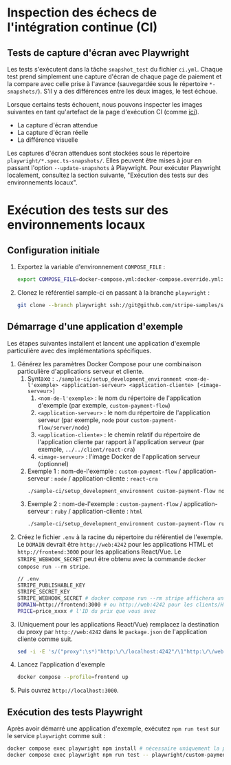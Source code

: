 # Inspection des échecs de l'intégration continue (CI)

## Tests de capture d'écran avec Playwright

Les tests s'exécutent dans la tâche `snapshot_test` du fichier `ci.yml`. Chaque test prend simplement une capture d'écran de chaque page de paiement et la compare avec celle prise à l'avance (sauvegardée sous le répertoire `*-snapshots/`). S'il y a des différences entre les deux images, le test échoue.

Lorsque certains tests échouent, nous pouvons inspecter les images suivantes en tant qu'artefact de la page d'exécution CI (comme [ici](https://github.com/hibariya/accept-a-payment/actions/runs/3327875035#artifacts)).

- La capture d'écran attendue
- La capture d'écran réelle
- La différence visuelle

Les captures d'écran attendues sont stockées sous le répertoire `playwright/*.spec.ts-snapshots/`. Elles peuvent être mises à jour en passant l'option `--update-snapshots` à Playwright. Pour exécuter Playwright localement, consultez la section suivante, "Exécution des tests sur des environnements locaux".

# Exécution des tests sur des environnements locaux

## Configuration initiale

1. Exportez la variable d'environnement `COMPOSE_FILE` :
    ```bash
    export COMPOSE_FILE=docker-compose.yml:docker-compose.override.yml:docker-compose.playwright.yml
    ```
2. Clonez le référentiel sample-ci en passant à la branche `playwright` :
    ```bash
    git clone --branch playwright ssh://git@github.com/stripe-samples/sample-ci
    ```

## Démarrage d'une application d'exemple

Les étapes suivantes installent et lancent une application d'exemple particulière avec des implémentations spécifiques.

1. Générez les paramètres Docker Compose pour une combinaison particulière d'applications serveur et cliente.
    1. Syntaxe : `./sample-ci/setup_development_environment <nom-de-l'exemple> <application-serveur> <application-cliente> [<image-serveur>]`
        1. `<nom-de-l'exemple>` : le nom du répertoire de l'application d'exemple (par exemple, `custom-payment-flow`)
        2. `<application-serveur>` : le nom du répertoire de l'application serveur (par exemple, `node` pour `custom-payment-flow/server/node`)
        3. `<application-cliente>` : le chemin relatif du répertoire de l'application cliente par rapport à l'application serveur (par exemple, `../../client/react-cra`)
        4. `<image-serveur>` : l'image Docker de l'application serveur (optionnel)
    2. Exemple 1 : nom-de-l'exemple : `custom-payment-flow` / application-serveur : `node` / application-cliente : `react-cra`
        ```bash
        ./sample-ci/setup_development_environment custom-payment-flow node ../../client/react-cra node:lts
        ```
    3. Exemple 2 : nom-de-l'exemple : `custom-payment-flow` / application-serveur : `ruby` / application-cliente : `html`
        ```bash
        ./sample-ci/setup_development_environment custom-payment-flow ruby ../../client/html ruby:3.1
        ```
2. Créez le fichier `.env` à la racine du répertoire du référentiel de l'exemple. Le `DOMAIN` devrait être `http://web:4242` pour les applications HTML et `http://frontend:3000` pour les applications React/Vue. Le `STRIPE_WEBHOOK_SECRET` peut être obtenu avec la commande `docker compose run --rm stripe`.
    ```bash
    // .env
    STRIPE_PUBLISHABLE_KEY
    STRIPE_SECRET_KEY
    STRIPE_WEBHOOK_SECRET # docker compose run --rm stripe affichera un secret de webhook disponible
    DOMAIN=http://frontend:3000 # ou http://web:4242 pour les clients/HTML
    PRICE=price_xxxx # l'ID du prix que vous avez
    ```
3. (Uniquement pour les applications React/Vue) remplacez la destination du proxy par `http://web:4242` dans le `package.json` de l'application cliente comme suit.
    ```bash
    sed -i -E 's/("proxy":\s*)"http:\/\/localhost:4242"/\1"http:\/\/web:4242"/' custom-payment-flow/client/react-cra/package.json
    ```
4. Lancez l'application d'exemple
    ```bash
    docker compose --profile=frontend up
    ```
5. Puis ouvrez `http://localhost:3000`.

## Exécution des tests Playwright

Après avoir démarré une application d'exemple, exécutez `npm run test` sur le service `playwright` comme suit :

```bash
docker compose exec playwright npm install # nécessaire uniquement la première fois
docker compose exec playwright npm run test -- playwright/custom-payment-flow-e2e-react-cra.spec.ts
